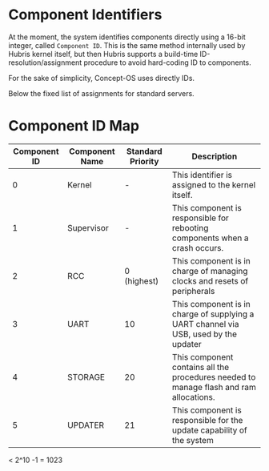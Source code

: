 # Component Identifiers
At the moment, the system identifies components directly using a 16-bit integer, called `Component ID`. This is the same method internally used by Hubris kernel itself, but then Hubris supports a build-time ID-resolution/assignment procedure to avoid hard-coding ID to components.

For the sake of simplicity, Concept-OS uses directly IDs.

Below the fixed list of assignments for standard servers.

# Component ID Map

  Component ID | Component Name | Standard Priority | Description
  -------------|----------------|------------------ |---------------------------
  0 | Kernel | - | This identifier is assigned to the kernel itself.
  1 | Supervisor | - | This component is responsible for rebooting components when a crash occurs.
  2 | RCC | 0 (highest) | This component is in charge of managing clocks and resets of peripherals
  3 | UART | 10 | This component is in charge of supplying a UART channel via USB, used by the updater
  4 | STORAGE | 20 | This component contains all the procedures needed to manage flash and ram allocations.
  5 | UPDATER | 21 | This component is responsible for the update capability of the system

  < 2^10 -1 = 1023